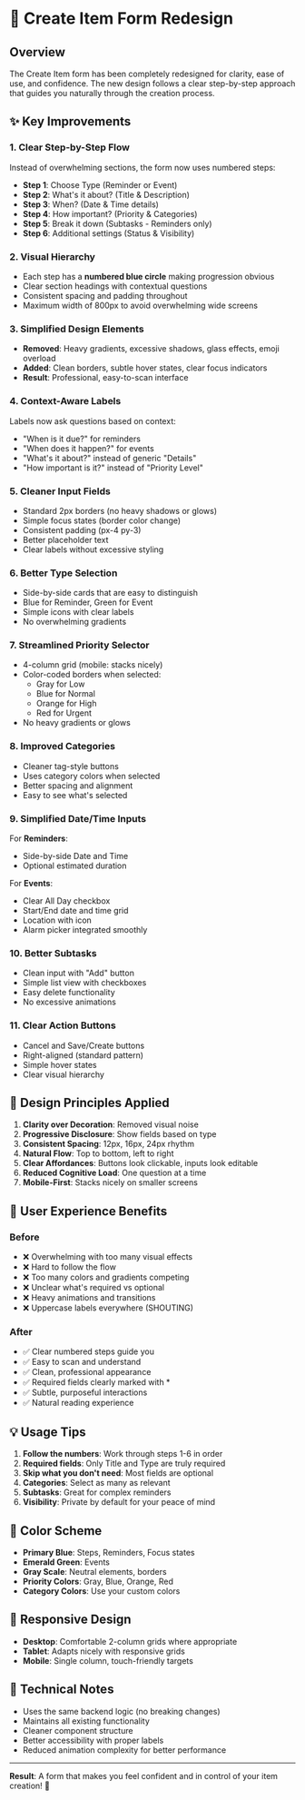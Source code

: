 # 🎨 Create Item Form Redesign

## Overview
The Create Item form has been completely redesigned for clarity, ease of use, and confidence. The new design follows a clear step-by-step approach that guides you naturally through the creation process.

## ✨ Key Improvements

### 1. **Clear Step-by-Step Flow**
Instead of overwhelming sections, the form now uses numbered steps:
- **Step 1**: Choose Type (Reminder or Event)
- **Step 2**: What's it about? (Title & Description)
- **Step 3**: When? (Date & Time details)
- **Step 4**: How important? (Priority & Categories)
- **Step 5**: Break it down (Subtasks - Reminders only)
- **Step 6**: Additional settings (Status & Visibility)

### 2. **Visual Hierarchy**
- Each step has a **numbered blue circle** making progression obvious
- Clear section headings with contextual questions
- Consistent spacing and padding throughout
- Maximum width of 800px to avoid overwhelming wide screens

### 3. **Simplified Design Elements**
- **Removed**: Heavy gradients, excessive shadows, glass effects, emoji overload
- **Added**: Clean borders, subtle hover states, clear focus indicators
- **Result**: Professional, easy-to-scan interface

### 4. **Context-Aware Labels**
Labels now ask questions based on context:
- "When is it due?" for reminders
- "When does it happen?" for events
- "What's it about?" instead of generic "Details"
- "How important is it?" instead of "Priority Level"

### 5. **Cleaner Input Fields**
- Standard 2px borders (no heavy shadows or glows)
- Simple focus states (border color change)
- Consistent padding (px-4 py-3)
- Better placeholder text
- Clear labels without excessive styling

### 6. **Better Type Selection**
- Side-by-side cards that are easy to distinguish
- Blue for Reminder, Green for Event
- Simple icons with clear labels
- No overwhelming gradients

### 7. **Streamlined Priority Selector**
- 4-column grid (mobile: stacks nicely)
- Color-coded borders when selected:
  - Gray for Low
  - Blue for Normal
  - Orange for High
  - Red for Urgent
- No heavy gradients or glows

### 8. **Improved Categories**
- Cleaner tag-style buttons
- Uses category colors when selected
- Better spacing and alignment
- Easy to see what's selected

### 9. **Simplified Date/Time Inputs**
For **Reminders**:
- Side-by-side Date and Time
- Optional estimated duration

For **Events**:
- Clear All Day checkbox
- Start/End date and time grid
- Location with icon
- Alarm picker integrated smoothly

### 10. **Better Subtasks**
- Clean input with "Add" button
- Simple list view with checkboxes
- Easy delete functionality
- No excessive animations

### 11. **Clear Action Buttons**
- Cancel and Save/Create buttons
- Right-aligned (standard pattern)
- Simple hover states
- Clear visual hierarchy

## 🎯 Design Principles Applied

1. **Clarity over Decoration**: Removed visual noise
2. **Progressive Disclosure**: Show fields based on type
3. **Consistent Spacing**: 12px, 16px, 24px rhythm
4. **Natural Flow**: Top to bottom, left to right
5. **Clear Affordances**: Buttons look clickable, inputs look editable
6. **Reduced Cognitive Load**: One question at a time
7. **Mobile-First**: Stacks nicely on smaller screens

## 🚀 User Experience Benefits

### Before
- ❌ Overwhelming with too many visual effects
- ❌ Hard to follow the flow
- ❌ Too many colors and gradients competing
- ❌ Unclear what's required vs optional
- ❌ Heavy animations and transitions
- ❌ Uppercase labels everywhere (SHOUTING)

### After
- ✅ Clear numbered steps guide you
- ✅ Easy to scan and understand
- ✅ Clean, professional appearance
- ✅ Required fields clearly marked with *
- ✅ Subtle, purposeful interactions
- ✅ Natural reading experience

## 💡 Usage Tips

1. **Follow the numbers**: Work through steps 1-6 in order
2. **Required fields**: Only Title and Type are truly required
3. **Skip what you don't need**: Most fields are optional
4. **Categories**: Select as many as relevant
5. **Subtasks**: Great for complex reminders
6. **Visibility**: Private by default for your peace of mind

## 🎨 Color Scheme

- **Primary Blue**: Steps, Reminders, Focus states
- **Emerald Green**: Events
- **Gray Scale**: Neutral elements, borders
- **Priority Colors**: Gray, Blue, Orange, Red
- **Category Colors**: Use your custom colors

## 📱 Responsive Design

- **Desktop**: Comfortable 2-column grids where appropriate
- **Tablet**: Adapts nicely with responsive grids
- **Mobile**: Single column, touch-friendly targets

## 🔧 Technical Notes

- Uses the same backend logic (no breaking changes)
- Maintains all existing functionality
- Cleaner component structure
- Better accessibility with proper labels
- Reduced animation complexity for better performance

---

**Result**: A form that makes you feel confident and in control of your item creation! 🎉
